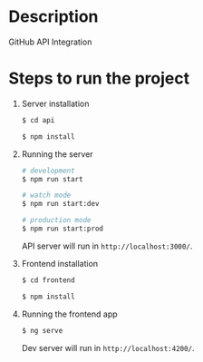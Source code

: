 # Description
GitHub API Integration


# Steps to run the project

1. Server installation
    ```bash
    $ cd api
    
    $ npm install
    ```

2. Running the server

    ```bash
    # development
    $ npm run start
    
    # watch mode
    $ npm run start:dev
    
    # production mode
    $ npm run start:prod
    ```
    API server will run in `http://localhost:3000/`.

3. Frontend installation

    ```bash
    $ cd frontend
    
    $ npm install
    ```
   
4. Running the frontend app
    ```bash       
    $ ng serve
    ```
   
    Dev server will run in `http://localhost:4200/`. 
